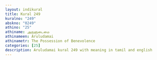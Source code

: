 ```yaml
---
layout: indikural
title: Kural 249
kuralno: "249"
abskno: "0249"
athino: "25"
athiname: அருளுடைமை
athinameen: Aruludamai
athinametr: The Possession of Benevolence
categories: [25]
description: Aruludamai kural 249 with meaning in tamil and english 
---
```


